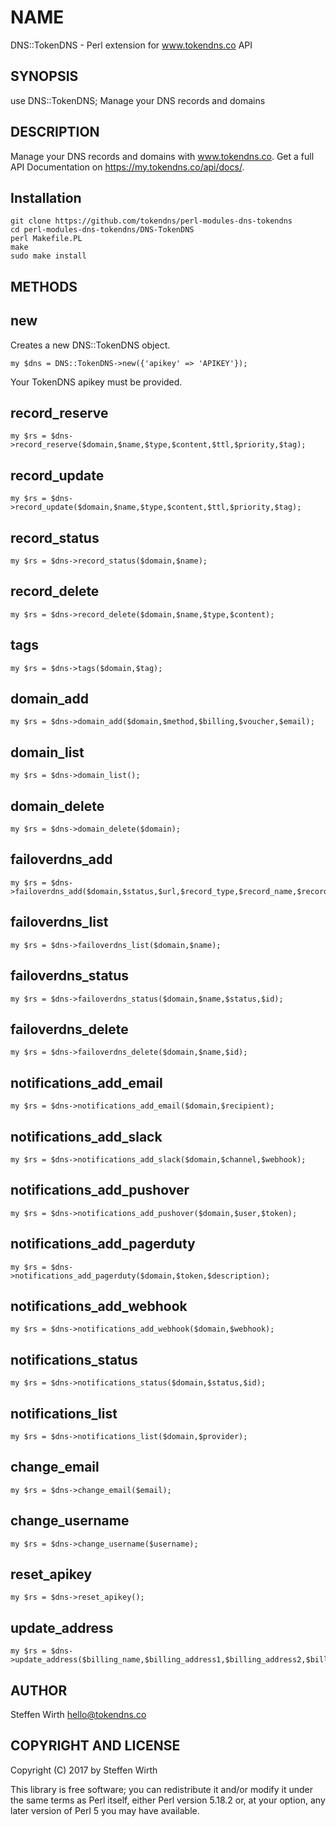 NAME
=============

DNS::TokenDNS - Perl extension for www.tokendns.co API

SYNOPSIS
-------

  use DNS::TokenDNS;
  Manage your DNS records and domains

DESCRIPTION
-------

Manage your DNS records and domains with www.tokendns.co. Get a full API Documentation on https://my.tokendns.co/api/docs/.

Installation
-------

```
git clone https://github.com/tokendns/perl-modules-dns-tokendns
cd perl-modules-dns-tokendns/DNS-TokenDNS
perl Makefile.PL
make
sudo make install
```

METHODS
-------

new
-------

Creates a new DNS::TokenDNS object.

```
my $dns = DNS::TokenDNS->new({'apikey' => 'APIKEY'});
```

Your TokenDNS apikey must be provided.

record_reserve
-------

```
my $rs = $dns->record_reserve($domain,$name,$type,$content,$ttl,$priority,$tag);
```

record_update
-------

```
my $rs = $dns->record_update($domain,$name,$type,$content,$ttl,$priority,$tag);
```

record_status
-------

```
my $rs = $dns->record_status($domain,$name);
```

record_delete
-------

```
my $rs = $dns->record_delete($domain,$name,$type,$content);
```

tags
-------

```
my $rs = $dns->tags($domain,$tag);
```

domain_add
-------

```
my $rs = $dns->domain_add($domain,$method,$billing,$voucher,$email);
```

domain_list
-------

```
my $rs = $dns->domain_list();
```

domain_delete
-------

```
my $rs = $dns->domain_delete($domain);
```

failoverdns_add
-------

```
my $rs = $dns->failoverdns_add($domain,$status,$url,$record_type,$record_name,$record_content,$record_original,$response_type,$response_content,$retry);
```

failoverdns_list
-------

```
my $rs = $dns->failoverdns_list($domain,$name);
```

failoverdns_status
-------

```
my $rs = $dns->failoverdns_status($domain,$name,$status,$id);
```

failoverdns_delete
-------

```
my $rs = $dns->failoverdns_delete($domain,$name,$id);
```

notifications_add_email
-------

```
my $rs = $dns->notifications_add_email($domain,$recipient);
```

notifications_add_slack
-------

```
my $rs = $dns->notifications_add_slack($domain,$channel,$webhook);
```

notifications_add_pushover
-------

```
my $rs = $dns->notifications_add_pushover($domain,$user,$token);
```

notifications_add_pagerduty
-------

```
my $rs = $dns->notifications_add_pagerduty($domain,$token,$description);
```

notifications_add_webhook
-------

```
my $rs = $dns->notifications_add_webhook($domain,$webhook);
```

notifications_status
-------

```
my $rs = $dns->notifications_status($domain,$status,$id);
```

notifications_list
-------

```
my $rs = $dns->notifications_list($domain,$provider);
```

change_email
-------

```
my $rs = $dns->change_email($email);
```

change_username
-------

```
my $rs = $dns->change_username($username);
```

reset_apikey
-------

```
my $rs = $dns->reset_apikey();
```

update_address
-------

```
my $rs = $dns->update_address($billing_name,$billing_address1,$billing_address2,$billing_city,$billing_zip,$billing_country);
```

AUTHOR
-------

Steffen Wirth <hello@tokendns.co>

COPYRIGHT AND LICENSE
-------

Copyright (C) 2017 by Steffen Wirth

This library is free software; you can redistribute it and/or modify
it under the same terms as Perl itself, either Perl version 5.18.2 or,
at your option, any later version of Perl 5 you may have available.

